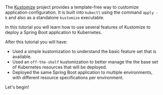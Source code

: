 

The [Kustomize](https://kustomize.io/) project provides a template-free way to customize application configuration.  It is built into `kubectl` using the command `apply -k` and also as a standalone `kustomize` executable.

In this tutorial you will learn how to use several features of Kustomize to deploy a Spring Boot application to Kubernetes.

After this tutorial you will have:

* Used a simple kustomization to understand the basic feature set that is available.
* Used an `off-the-shelf` kustomization to better manage the the base set of Kubernetes resources that will be deployed. 
* Deployed the same Spring Boot application to multiple environments, with different resource specifications per environment.

Let's begin!


